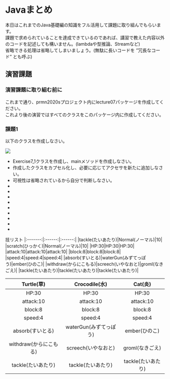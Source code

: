 # Javaまとめ

本日はこれまでのJava基礎編の知識をフル活用して課題に取り組んでもらいます。  
課題で求められていることを達成できているのであれば、講習で教えた内容以外のコードを記述しても構いません。(lambdaや型推論、Streamなど)  
省略できる処理は省略してしまいましょう。(無駄に長いコードを ”冗長なコード” とも呼ぶ)  


## 演習課題

### 演習課題に取り組む前に

これまで通り、prmn2020sプロジェクト内にlecture07パッケージを作成してください。  
これより後の演習ではすべてのクラスをこのパッケージ内に作成してください。  

### 課題1

以下のクラスを作成しなさい。

![](http://www.plantuml.com/plantuml/png/ZP3BIyD04CRFxbynvDJIJL7m58gq7do0XK8FdhV9e4lt4NOd2Zx-TtV794qz6KZuPhuXl_bc7Ka5wgmHyQXTguAoK1iLuuOew4D7-5XxjzSV29T2RBsBX05MNoLSt8SqTjvwLacUj-uqccPiGN5L0FYop6gvl2vWwzzGv8UfC0n-2YYTibZjAMZtaYerB7HglMhQUUseIk_lXAgFVN4mVjInHMnwRHFlIKUgycULwJT2mABdpYPC-PSe7tRv9t8pSkJjG94ZOox4zv26m-Si2rQp-SdYKx75QchnOTbYDRNoll-xJUlVCN3clCyQNTDPymC0)

* Exercise7_1クラスを作成し、mainメソッドを作成しなさい。
* 作成したクラスをカプセル化し、必要に応じてアクセサを新たに追加しなさい。
* 可視性は省略されているから自分で判断しなさい。
* 
* 
* 
* 
* 
* 
* 
* 
* 

技リスト
|:-------:|:------:|:------:|
|tackle(たいあたり)|Normal(ノーマル)|10|
|scratch(ひっかく)|Normal(ノーマル)|10|
|HP:30|HP:30|HP:30|
|attack:10|attack:10|attack:10|
|block:8|block:8|block:8|
|speed:4|speed:4|speed:4|
|absorb(すいとる)|waterGun(みずてっぽう)|ember(ひのこ)|
|withdraw(からにこもる)|screech(いやなおと)|groml(なきごえ)|
|tackle(たいあたり)|tackle(たいあたり)|tackle(たいあたり)|





|Turtle(草)|Crocodile(水)|Cat(炎)|
|:-------:|:------:|:------:|
|HP:30|HP:30|HP:30|
|attack:10|attack:10|attack:10|
|block:8|block:8|block:8|
|speed:4|speed:4|speed:4|
|absorb(すいとる)|waterGun(みずてっぽう)|ember(ひのこ)|
|withdraw(からにこもる)|screech(いやなおと)|groml(なきごえ)|
|tackle(たいあたり)|tackle(たいあたり)|tackle(たいあたり)|


